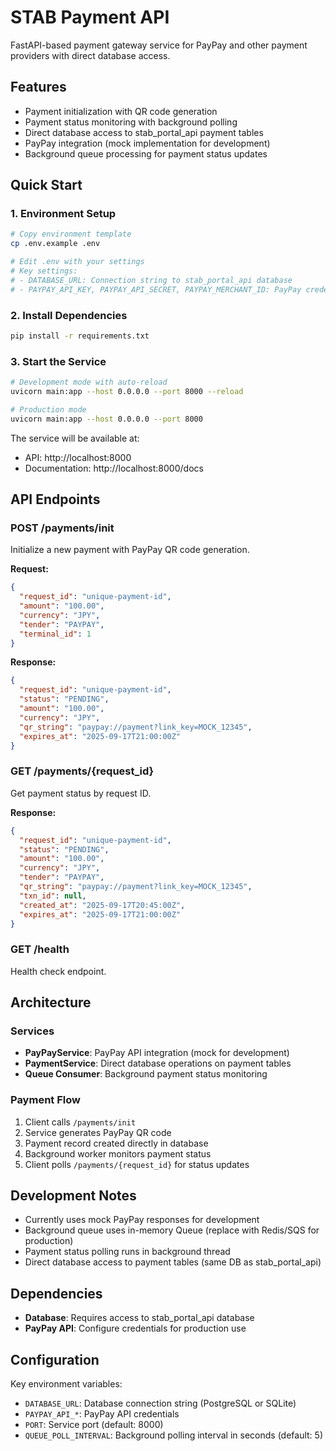 # STAB Payment API

FastAPI-based payment gateway service for PayPay and other payment providers with direct database access.

## Features

- Payment initialization with QR code generation
- Payment status monitoring with background polling
- Direct database access to stab_portal_api payment tables
- PayPay integration (mock implementation for development)
- Background queue processing for payment status updates

## Quick Start

### 1. Environment Setup

```bash
# Copy environment template
cp .env.example .env

# Edit .env with your settings
# Key settings:
# - DATABASE_URL: Connection string to stab_portal_api database
# - PAYPAY_API_KEY, PAYPAY_API_SECRET, PAYPAY_MERCHANT_ID: PayPay credentials
```

### 2. Install Dependencies

```bash
pip install -r requirements.txt
```

### 3. Start the Service

```bash
# Development mode with auto-reload
uvicorn main:app --host 0.0.0.0 --port 8000 --reload

# Production mode
uvicorn main:app --host 0.0.0.0 --port 8000
```

The service will be available at:
- API: http://localhost:8000
- Documentation: http://localhost:8000/docs

## API Endpoints

### POST /payments/init
Initialize a new payment with PayPay QR code generation.

**Request:**
```json
{
  "request_id": "unique-payment-id",
  "amount": "100.00",
  "currency": "JPY",
  "tender": "PAYPAY",
  "terminal_id": 1
}
```

**Response:**
```json
{
  "request_id": "unique-payment-id",
  "status": "PENDING",
  "amount": "100.00",
  "currency": "JPY",
  "qr_string": "paypay://payment?link_key=MOCK_12345",
  "expires_at": "2025-09-17T21:00:00Z"
}
```

### GET /payments/{request_id}
Get payment status by request ID.

**Response:**
```json
{
  "request_id": "unique-payment-id",
  "status": "PENDING",
  "amount": "100.00",
  "currency": "JPY",
  "tender": "PAYPAY",
  "qr_string": "paypay://payment?link_key=MOCK_12345",
  "txn_id": null,
  "created_at": "2025-09-17T20:45:00Z",
  "expires_at": "2025-09-17T21:00:00Z"
}
```

### GET /health
Health check endpoint.

## Architecture

### Services
- **PayPayService**: PayPay API integration (mock for development)
- **PaymentService**: Direct database operations on payment tables
- **Queue Consumer**: Background payment status monitoring

### Payment Flow
1. Client calls `/payments/init`
2. Service generates PayPay QR code
3. Payment record created directly in database
4. Background worker monitors payment status
5. Client polls `/payments/{request_id}` for status updates

## Development Notes

- Currently uses mock PayPay responses for development
- Background queue uses in-memory Queue (replace with Redis/SQS for production)
- Payment status polling runs in background thread
- Direct database access to payment tables (same DB as stab_portal_api)

## Dependencies

- **Database**: Requires access to stab_portal_api database
- **PayPay API**: Configure credentials for production use

## Configuration

Key environment variables:
- `DATABASE_URL`: Database connection string (PostgreSQL or SQLite)
- `PAYPAY_API_*`: PayPay API credentials
- `PORT`: Service port (default: 8000)
- `QUEUE_POLL_INTERVAL`: Background polling interval in seconds (default: 5)